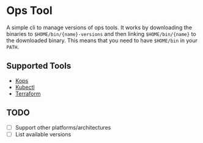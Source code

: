 # Ops Tool

A simple cli to manage versions of ops tools. It works by downloading the binaries to `$HOME/bin/{name}-versions` and then linking `$HOME/bin/{name}` to the downloaded binary. This means that you need to have `$HOME/bin` in your `PATH`.

## Supported Tools
* [Kops](https://github.com/kubernetes/kops)
* [Kubectl](https://github.com/kubernetes/kubernetes)
* [Terraform](https://github.com/hashicorp/terraform)

## TODO
- [ ] Support other platforms/architectures
- [ ] List available versions
